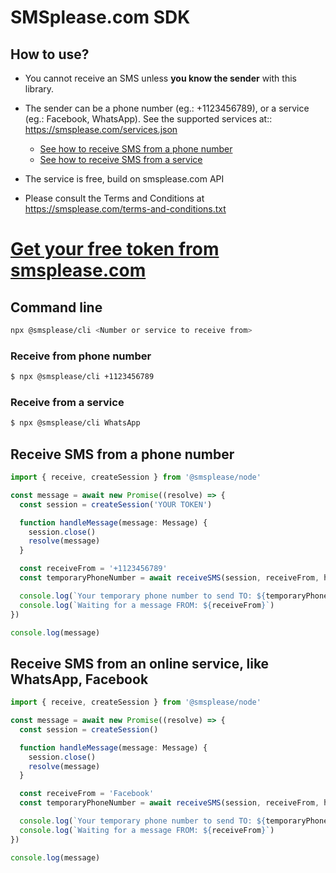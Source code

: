 # SMSplease.com SDK

## How to use?

- You cannot receive an SMS unless **you know the sender** with this library.
- The sender can be a phone number (eg.: +1123456789), or a service (eg.: Facebook, WhatsApp). See the supported services at:: https://smsplease.com/services.json

  - [See how to receive SMS from a phone number](https://github.com/smsplease..)
  - [See how to receive SMS from a service](https://github.com/smsplease..)

- The service is free, build on smsplease.com API
- Please consult the Terms and Conditions at https://smsplease.com/terms-and-conditions.txt

# [Get your free token from smsplease.com](https://smsplease.com)

## Command line

```bash
npx @smsplease/cli <Number or service to receive from>
```

### Receive from phone number

```bash
$ npx @smsplease/cli +1123456789
```

### Receive from a service

```bash
$ npx @smsplease/cli WhatsApp
```

## Receive SMS from a phone number

```typescript
import { receive, createSession } from '@smsplease/node'

const message = await new Promise((resolve) => {
  const session = createSession('YOUR TOKEN')

  function handleMessage(message: Message) {
    session.close()
    resolve(message)
  }

  const receiveFrom = '+1123456789'
  const temporaryPhoneNumber = await receiveSMS(session, receiveFrom, handleMessage)

  console.log(`Your temporary phone number to send TO: ${temporaryPhoneNumber}`)
  console.log(`Waiting for a message FROM: ${receiveFrom}`)
})

console.log(message)
```

## Receive SMS from an online service, like WhatsApp, Facebook

```typescript
import { receive, createSession } from '@smsplease/node'

const message = await new Promise((resolve) => {
  const session = createSession()

  function handleMessage(message: Message) {
    session.close()
    resolve(message)
  }

  const receiveFrom = 'Facebook'
  const temporaryPhoneNumber = await receiveSMS(session, receiveFrom, handleMessage)

  console.log(`Your temporary phone number to send TO: ${temporaryPhoneNumber}`)
  console.log(`Waiting for a message FROM: ${receiveFrom}`)
})

console.log(message)
```
